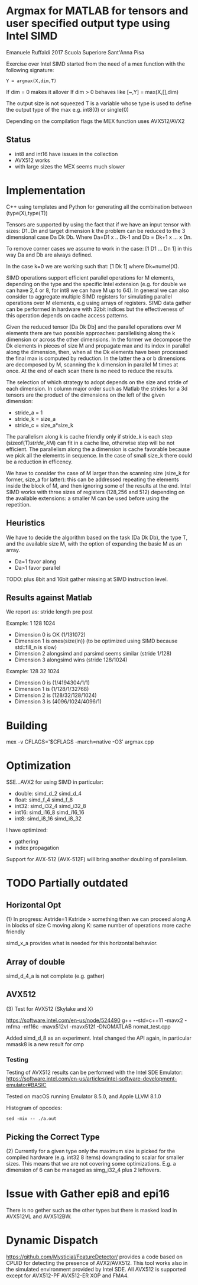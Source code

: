 

# Argmax for MATLAB for tensors and user specified output type using Intel SIMD #

Emanuele Ruffaldi 2017 Scuola Superiore Sant'Anna Pisa

Exercise over Intel SIMD started from the need of a mex function with the following signature:

    Y = argmax(X,dim,T)

If dim = 0 makes it allover
If dim > 0 behaves like [~,Y] = max(X,[],dim)

The output size is not squeezed 
T is a variable whose type is used to define the output type of the max e.g. int8(0) or single(0)

Depending on the compilation flags the MEX function uses AVX512/AVX2

## Status

* int8 and int16 have issues in the collection
* AVX512 works
* with large sizes the MEX seems much slower

# Implementation #

C++ using templates and Python for generating all the combination between (type(X),type(T))

Tensors are supported by using the fact that if we have an input tensor with sizes: D1..Dn and target dimension k 
the problem can be reduced to the 3 dimensional case Da Dk Db.
Where Da=D1 x .. Dk-1 and Db = Dk+1 x ... x Dn.

To remove corner cases we assume to work in the case: [1 D1 ... Dn 1] in this way Da and Db are always defined.

In the case k=0 we are working such that: [1 Dk 1] where Dk=numel(X).

SIMD operations support efficient parallel operations for M elements, depending on the type and the specific Intel
extension (e.g. for double we can have 2,4 or 8, for int8 we can have M up to 64). In general we can also consider 
to aggregate multiple SIMD registers for simulating parallel operations over M elements, e.g using arrays of registers. 
SIMD data gather can be performed in hardware with 32bit indices but the effectiveness of this operation depends on cache access patterns.

Given the reduced tensor [Da Dk Db] and the parallel operations over M elements there are two possible approaches:
parallelising along the k dimension or across the other dimensions. In the former we decompose the Dk elements in
pieces of size M and propagate max and its index in parallel along the dimension, then, when all the Dk elements
have been processed the final max is computed by reduction. In the latter the a or b dimensions are decomposed by M, scanning
the k dimension in parallel M times at once. At the end of each scan there is no need to reduce the results.

The selection of which strategy to adopt depends on the size and stride of each dimension. In column major order such as Matlab the
strides for a 3d tensors are the product of the dimensions on the left of the given dimension:

- stride_a = 1
- stride_k = size_a
- stride_c = size_a*size_k

The parallelism along k is cache friendly only if stride_k is each step (sizeof(T)*stride_k*M) can fit in a cache line, 
otherwise step will be not efficient. The parallelism along the a dimension is cache favorable because we pick all the elements 
in sequence. In the case of small size_k there could be a reduction in efficency.

We have to consider the case of M larger than the scanning size (size_k for former, size_a for latter): this can be addressed repeating
the elements inside the block of M, and then ignoring some of the results at the end. Intel SIMD works with three sizes of registers (128,256 and 512)
depending on the available extensions: a smaller M can be used before using the repetition.

## Heuristics ##

We have to decide the algorithm based on the task (Da Dk Db), the type T, and the available size M, with the option of expanding the basic M as an array.

* Da=1 favor along
* Da>1 favor parallel

TODO: plus 8bit and 16bit gather missing at SIMD instruction level.

## Results against Matlab ##

We report as: stride length pre post

Example: 1 128 1024
* Dimension 0 is OK (1/131072)
* Dimension 1 is ones(size(in)) (to be optimized using SIMD because std::fill_n is slow)
* Dimension 2 alongsimd and parsimd seems similar (stride 1/128)
* Dimension 3 alongsimd wins (stride 128/1024)

Example: 128 32 1024
* Dimension 0 is (1/4194304/1/1)
* Dimension 1 is (1/128/1/32768)
* Dimension 2 is (128/32/128/1024)
* Dimension 3 is (4096/1024/4096/1)

# Building #

mex -v CFLAGS='$CFLAGS -march=native -O3' argmax.cpp

# Optimization #

SSE...AVX2 for using SIMD in particular:

- double: simd_d_2 simd_d_4
- float: simd_f_4 simd_f_8
- int32: simd_i32_4 simd_i32_8
- int16: simd_i16_8 simd_i16_16
- int8:  simd_i8_16 simd_i8_32

I have optimized:

- gathering
- index propagation

Support for AVX-512 (AVX-512F) will bring another doubling of parallelism.

# TODO Partially outdated # 

## Horizontal Opt ##
(1) In progress: Astride=1 Kstride > something then we can proceed along A in blocks of size C moving along K: same number of operations more cache friendly

simd_x_a provides what is needed for this horizontal behavior. 

## Array of double ##

simd_d_4_a<N> is not complete (e.g. gather)

## AVX512 ##
(3) Test for AVX512 (Skylake and X)

https://software.intel.com/en-us/node/524490
g++ --std=c++11 -mavx2 -mfma -mf16c -mavx512vl -mavx512f  -DNOMATLAB nomat_test.cpp 

Added simd_d_8 as an experiment. Intel changed the API again, in particular mmask8 is a new result for cmp

### Testing ###

Testing of AVX512 results can be performed with the Intel SDE Emulator: https://software.intel.com/en-us/articles/intel-software-development-emulator#BASIC

Tested on macOS running Emulator 8.5.0, and Apple LLVM 8.1.0

Histogram of opcodes:
	
	sed -mix -- ./a.out 

## Picking the Correct Type ##
(2)
Currently for a given type only the maximum size is picked for the compiled hardware (e.g. int32 8 items) downgrading to scalar for smaller sizes. This means that we are not covering some optimizations. E.g. a dimension of 6 can be managed as simg_i32_4 plus 2 leftovers.

# Issue with Gather epi8 and epi16 #

There is no gether such as the other types but there is masked load in AVX512VL and AVX512BW.

# Dynamic Dispatch #

https://github.com/Mysticial/FeatureDetector/ provides a code based on CPUID for detecting the presence of AVX2/AVX512. This tool
works also in the simulated environment provided by Intel SDE. All AVX512 is supported except for AVX512-PF AVX512-ER XOP and FMA4.